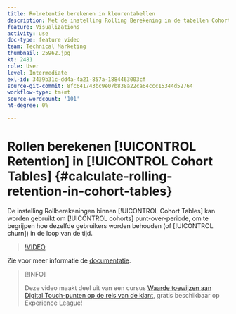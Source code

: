 ```yaml
---
title: Rolretentie berekenen in kleurentabellen
description: Met de instelling Rolling Berekening in de tabellen Cohort kunt u de periode-overperiode van de cohorten analyseren, zodat u kunt zien hoe dezelfde gebruikers in de loop der tijd behouden blijven (of kurn).
feature: Visualizations
activity: use
doc-type: feature video
team: Technical Marketing
thumbnail: 25962.jpg
kt: 2481
role: User
level: Intermediate
exl-id: 3439b31c-dd4a-4a21-857a-1884463003cf
source-git-commit: 8fc641743bc9e07b838a22ca64ccc15344d52764
workflow-type: tm+mt
source-wordcount: '101'
ht-degree: 0%

---
```


# Rollen berekenen [!UICONTROL Retention] in [!UICONTROL Cohort Tables] {#calculate-rolling-retention-in-cohort-tables}

De instelling Rollberekeningen binnen [!UICONTROL Cohort Tables] kan worden gebruikt om [!UICONTROL cohorts] punt-over-periode, om te begrijpen hoe dezelfde gebruikers worden behouden (of [!UICONTROL churn]) in de loop van de tijd.

>[!VIDEO](https://video.tv.adobe.com/v/25962/?quality=12&learn=on)

Zie voor meer informatie de [documentatie](https://experienceleague.adobe.com/docs/analytics/analyze/analysis-workspace/visualizations/cohort-table/cohort-analysis.html?lang=en).

>[!INFO]
>
> Deze video maakt deel uit van een cursus [Waarde toewijzen aan Digital Touch-punten op de reis van de klant](https://experienceleague.adobe.com/?recommended=Analytics-U-1-2020.2), gratis beschikbaar op Experience League!
